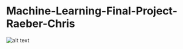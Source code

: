 # Machine-Learning-Final-Project-Raeber-Chris

![alt text](https://github.com/cRaeber/Machine-Learning-Final-Project-Raeber/blob/main/images/yearPriceBar.png?raw=true)


